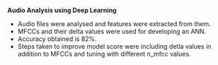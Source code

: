 **Audio Analysis using Deep Learning**

* Audio files were analysed and features were extracted from them.
* MFCCs and their delta values were used for developing an ANN.
* Accuracy obtained is 82%.
* Steps taken to improve model score were including detla values in addition to MFCCs and tuning with different n_mfcc values.
